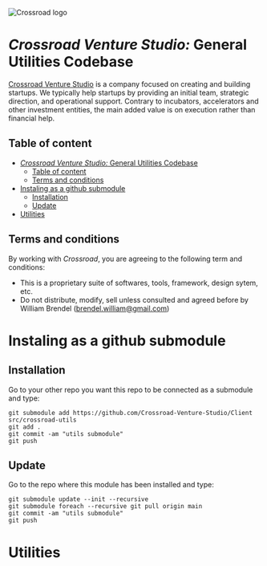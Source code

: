 ![Crossroad logo](https://crossroad-venture-studio.github.io/Design-System/assets/crossroad.svg)
# *Crossroad Venture Studio:* General Utilities Codebase

[Crossroad Venture Studio](crossroadventurestudio.com) is a company focused on creating and building startups. We typically help startups by providing an initial team, strategic direction, and operational support. Contrary to incubators, accelerators and other investment entities, the main added value is on execution rather than financial help.

## Table of content
- [*Crossroad Venture Studio:* General Utilities Codebase](#crossroad-venture-studio-general-utilities-codebase)
  - [Table of content](#table-of-content)
  - [Terms and conditions](#terms-and-conditions)
- [Instaling as a github submodule](#instaling-as-a-github-submodule)
  - [Installation](#installation)
  - [Update](#update)
- [Utilities](#utilities)

## Terms and conditions
By working with *Crossroad*, you are agreeing to the following term and conditions:
- This is a proprietary suite of softwares, tools, framework, design sytem, etc.
- Do not distribute, modify, sell unless consulted and agreed before by William Brendel (brendel.william@gmail.com)

# Instaling as a github submodule

## Installation

Go to your other repo you want this repo to be connected as a submodule and type:

    git submodule add https://github.com/Crossroad-Venture-Studio/Client src/crossroad-utils
    git add .
    git commit -am "utils submodule"
    git push

## Update

Go to the repo where this module has been installed and type:

    git submodule update --init --recursive
    git submodule foreach --recursive git pull origin main
    git commit -am "utils submodule"
    git push

# Utilities
